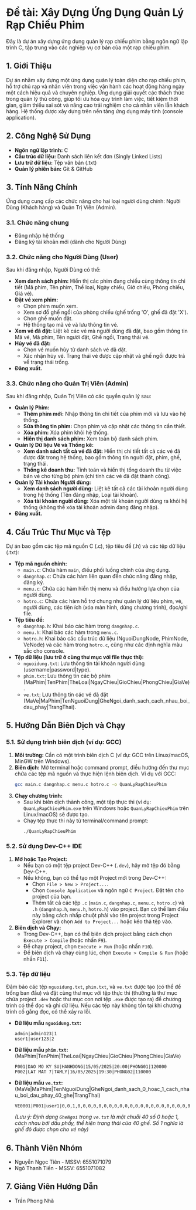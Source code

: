 # Đề tài: Xây Dựng Ứng Dụng Quản Lý Rạp Chiếu Phim

Đây là dự án xây dựng ứng dụng quản lý rạp chiếu phim bằng ngôn ngữ lập trình C, tập trung vào các nghiệp vụ cơ bản của một rạp chiếu phim.

## 1. Giới Thiệu

Dự án nhằm xây dựng một ứng dụng quản lý toàn diện cho rạp chiếu phim, hỗ trợ chủ rạp và nhân viên trong việc vận hành các hoạt động hàng ngày một cách hiệu quả và chuyên nghiệp. Ứng dụng giải quyết các thách thức trong quản lý thủ công, giúp tối ưu hóa quy trình làm việc, tiết kiệm thời gian, giảm thiểu sai sót và nâng cao trải nghiệm cho cả nhân viên lẫn khách hàng. Hệ thống được xây dựng trên nền tảng ứng dụng máy tính (console application).

## 2. Công Nghệ Sử Dụng

* **Ngôn ngữ lập trình:** C
* **Cấu trúc dữ liệu:** Danh sách liên kết đơn (Singly Linked Lists)
* **Lưu trữ dữ liệu:** Tệp văn bản (.txt)
* **Quản lý phiên bản:** Git & GitHub

## 3. Tính Năng Chính

Ứng dụng cung cấp các chức năng cho hai loại người dùng chính: Người Dùng (Khách hàng) và Quản Trị Viên (Admin).

### 3.1. Chức năng chung

* Đăng nhập hệ thống
* Đăng ký tài khoản mới (dành cho Người Dùng)

### 3.2. Chức năng cho Người Dùng (User)

Sau khi đăng nhập, Người Dùng có thể:

* **Xem danh sách phim:** Hiển thị các phim đang chiếu cùng thông tin chi tiết (Mã phim, Tên phim, Thể loại, Ngày chiếu, Giờ chiếu, Phòng chiếu, Giá vé).
* **Đặt vé xem phim:**
    * Chọn phim muốn xem.
    * Xem sơ đồ ghế ngồi của phòng chiếu (ghế trống 'O', ghế đã đặt 'X').
    * Chọn ghế muốn đặt.
    * Hệ thống tạo mã vé và lưu thông tin vé.
* **Xem vé đã đặt:** Liệt kê các vé mà người dùng đã đặt, bao gồm thông tin Mã vé, Mã phim, Tên người đặt, Ghế ngồi, Trạng thái vé.
* **Hủy vé đã đặt:**
    * Chọn vé muốn hủy từ danh sách vé đã đặt.
    * Xác nhận hủy vé. Trạng thái vé được cập nhật và ghế ngồi được trả về trạng thái trống.
* **Đăng xuất.**

### 3.3. Chức năng cho Quản Trị Viên (Admin)

Sau khi đăng nhập, Quản Trị Viên có các quyền quản lý sau:

* **Quản lý Phim:**
    * **Thêm phim mới:** Nhập thông tin chi tiết của phim mới và lưu vào hệ thống.
    * **Sửa thông tin phim:** Chọn phim và cập nhật các thông tin cần thiết.
    * **Xóa phim:** Xóa phim khỏi hệ thống.
    * **Hiển thị danh sách phim:** Xem toàn bộ danh sách phim.
* **Quản lý Dữ liệu Vé và Thống kê:**
    * **Xem danh sách tất cả vé đã đặt:** Hiển thị chi tiết tất cả các vé đã được đặt trong hệ thống, bao gồm thông tin người đặt, phim, ghế, trạng thái.
    * **Thống kê doanh thu:** Tính toán và hiển thị tổng doanh thu từ việc bán vé cho từng bộ phim (chỉ tính các vé đã đặt thành công).
* **Quản lý Tài khoản Người dùng:**
    * **Xem danh sách người dùng:** Liệt kê tất cả các tài khoản người dùng trong hệ thống (Tên đăng nhập, Loại tài khoản).
    * **Xóa tài khoản người dùng:** Xóa một tài khoản người dùng ra khỏi hệ thống (không thể xóa tài khoản admin đang đăng nhập).
* **Đăng xuất.**

## 4. Cấu Trúc Thư Mục và Tệp

Dự án bao gồm các tệp mã nguồn C (.c), tệp tiêu đề (.h) và các tệp dữ liệu (.txt):

* **Tệp mã nguồn chính:**
    * `main.c`: Chứa hàm `main`, điều phối luồng chính của ứng dụng.
    * `dangnhap.c`: Chứa các hàm liên quan đến chức năng đăng nhập, đăng ký.
    * `menu.c`: Chứa các hàm hiển thị menu và điều hướng lựa chọn của người dùng.
    * `hotro.c`: Chứa các hàm hỗ trợ chung như quản lý dữ liệu phim, vé, người dùng, các tiện ích (xóa màn hình, dừng chương trình), đọc/ghi file.
* **Tệp tiêu đề:**
    * `dangnhap.h`: Khai báo các hàm trong `dangnhap.c`.
    * `menu.h`: Khai báo các hàm trong `menu.c`.
    * `hotro.h`: Khai báo các cấu trúc dữ liệu (NguoiDungNode, PhimNode, VeNode) và các hàm trong `hotro.c`, cũng như các định nghĩa màu sắc cho console.
* **Tệp dữ liệu (lưu trữ ở cùng thư mục với file thực thi):**
    * `nguoidung.txt`: Lưu thông tin tài khoản người dùng (username|password|type).
    * `phim.txt`: Lưu thông tin các bộ phim (MaPhim|TenPhim|TheLoai|NgayChieu|GioChieu|PhongChieu|GiaVe).
    * `ve.txt`: Lưu thông tin các vé đã đặt (MaVe|MaPhim|TenNguoiDung|GheNgoi_danh_sach_cach_nhau_boi_dau_phay|TrangThai).

## 5. Hướng Dẫn Biên Dịch và Chạy

### 5.1. Sử dụng trình biên dịch (ví dụ: GCC)

1.  **Môi trường:** Cần có một trình biên dịch C (ví dụ: GCC trên Linux/macOS, MinGW trên Windows).
2.  **Biên dịch:** Mở terminal hoặc command prompt, điều hướng đến thư mục chứa các tệp mã nguồn và thực hiện lệnh biên dịch. Ví dụ với GCC:
    ```bash
    gcc main.c dangnhap.c menu.c hotro.c -o QuanLyRapChieuPhim
    ```
3.  **Chạy chương trình:**
    * Sau khi biên dịch thành công, một tệp thực thi (ví dụ: `QuanLyRapChieuPhim.exe` trên Windows hoặc `QuanLyRapChieuPhim` trên Linux/macOS) sẽ được tạo.
    * Chạy tệp thực thi này từ terminal/command prompt:
        ```bash
        ./QuanLyRapChieuPhim
        ```

### 5.2. Sử dụng Dev-C++ IDE

1.  **Mở hoặc Tạo Project:**
    * Nếu bạn có một tệp project Dev-C++ (`.dev`), hãy mở tệp đó bằng Dev-C++.
    * Nếu không, bạn có thể tạo một Project mới trong Dev-C++:
        * Chọn `File > New > Project...`.
        * Chọn `Console Application` và ngôn ngữ `C Project`. Đặt tên cho project của bạn.
        * Thêm tất cả các tệp `.c` (`main.c`, `dangnhap.c`, `menu.c`, `hotro.c`) và `.h` (`dangnhap.h`, `menu.h`, `hotro.h`) vào project. Bạn có thể làm điều này bằng cách nhấp chuột phải vào tên project trong Project Explorer và chọn `Add to Project...` hoặc kéo thả tệp vào.
2.  **Biên dịch và Chạy:**
    * Trong Dev-C++, bạn có thể biên dịch project bằng cách chọn `Execute > Compile` (hoặc nhấn `F9`).
    * Để chạy project, chọn `Execute > Run` (hoặc nhấn `F10`).
    * Để biên dịch và chạy cùng lúc, chọn `Execute > Compile & Run` (hoặc nhấn `F11`).

### 5.3. Tệp dữ liệu

Đảm bảo các tệp `nguoidung.txt`, `phim.txt`, và `ve.txt` được tạo (có thể để trống ban đầu) và đặt cùng thư mục với tệp thực thi (thường là thư mục chứa project `.dev` hoặc thư mục con nơi tệp `.exe` được tạo ra) để chương trình có thể đọc và ghi dữ liệu. Nếu các tệp này không tồn tại khi chương trình cố gắng đọc, có thể xảy ra lỗi.

* **Dữ liệu mẫu `nguoidung.txt`:**
    ```
    admin|admin123|1
    user1|user123|2
    ```
* **Dữ liệu mẫu `phim.txt`:** (MaPhim|TenPhim|TheLoai|NgayChieu|GioChieu|PhongChieu|GiaVe)
    ```
    P001|DAO MO KY SU|HANHDONG|15/05/2025|20:00|PHONG01|120000
    P002|LAT MAT 7|TAMLY|16/05/2025|19:30|PHONG02|110000
    ```
* **Dữ liệu mẫu `ve.txt`:** (MaVe|MaPhim|TenNguoiDung|GheNgoi_danh_sach_0_hoac_1_cach_nhau_boi_dau_phay_40_ghe|TrangThai)
    ```
    VE0001|P001|user1|0,0,1,0,0,0,0,0,0,0,0,0,0,0,0,0,0,0,0,0,0,0,0,0,0,0,0,0,0,0,0,0,0,0,0,0,0,0,0,0|1
    ```
    *(Lưu ý: Định dạng `GheNgoi` trong `ve.txt` là một chuỗi 40 số 0 hoặc 1, cách nhau bởi dấu phẩy, thể hiện trạng thái của 40 ghế. Số 1 nghĩa là ghế đó được chọn cho vé này)*

## 6. Thành Viên Nhóm

* Nguyễn Ngọc Tiên - MSSV: 6551071079
* Ngô Thanh Tiến - MSSV: 6551071082

## 7. Giảng Viên Hướng Dẫn

* Trần Phong Nhã

